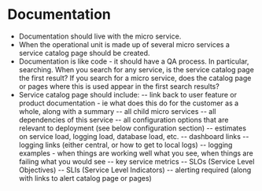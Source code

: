 # Documentation

- Documentation should live with the micro service.
- When the operational unit is made up of several micro services a service catalog page should be created.
- Documentation is like code - it should have a QA process. In particular, searching. When you search for any service, is the service catalog page the first result? If you search for a micro service, does the catalog page or pages where this is used appear in the first search results?
- Service catalog page should include:
-- link back to user feature or product documentation - ie what does this do for the customer as a whole, along with a summary 
-- all child micro services
-- all dependencies of this service
-- all configuration options that are relevant to deployment (see below configuration section)
-- estimates on service load, logging load, database load, etc.
-- dashboard links
-- logging links (either central, or how to get to local logs)
-- logging examples - when things are working well what you see, when things are failing what you would see
-- key service metrics
-- SLOs (Service Level Objectives)
-- SLIs (Service Level Indicators)
-- alerting required (along with links to alert catalog page or pages)
